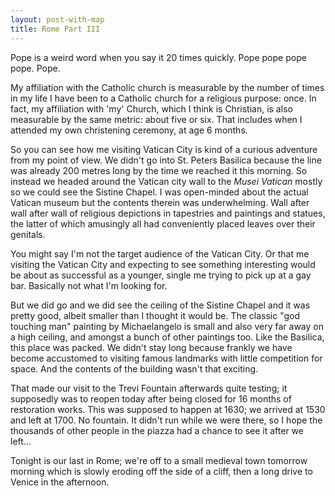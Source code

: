 ```yaml
---
layout: post-with-map
title: Rome Part III
---
```


Pope is a weird word when you say it 20 times quickly. Pope pope pope pope. Pope.

My affiliation with the Catholic church is measurable by the number of times in my life I have been to a Catholic church for a religious purpose: once. In fact, my affiliation with 'my' Church, which I think is Christian, is also measurable by the same metric: about five or six. That includes when I attended my own christening ceremony, at age 6 months.

So you can see how me visiting Vatican City is kind of a curious adventure from my point of view. We didn't go into St. Peters Basilica because the line was already 200 metres long by the time we reached it this morning. So instead we headed around the Vatican city wall to the <em>Musei Vatican</em> mostly so we could see the Sistine Chapel. I was open-minded about the actual Vatican museum but the contents therein was underwhelming. Wall after wall after wall of religious depictions in tapestries and paintings and statues, the latter of which amusingly all had conveniently placed leaves over their genitals.

You might say I'm not the target audience of the Vatican City. Or that me visiting the Vatican City and expecting to see something interesting would be about as successful as a younger, single me trying to pick up at a gay bar. Basically not what I'm looking for.

But we did go and we did see the ceiling of the Sistine Chapel and it was pretty good, albeit smaller than I thought it would be. The classic "god touching man" painting by Michaelangelo is small and also very far away on a high ceiling, and amongst a bunch of other paintings too. Like the Basilica, this place was packed. We didn't stay long because frankly we have become accustomed to visiting famous landmarks with little competition for space. And the contents of the building wasn't that exciting.

That made our visit to the Trevi Fountain afterwards quite testing; it supposedly was to reopen today after being closed for 16 months of restoration works. This was supposed to happen at 1630; we arrived at 1530 and left at 1700. No fountain. It didn't run while we were there, so I hope the thousands of other people in the piazza had a chance to see it after we left...

Tonight is our last in Rome; we're off to a small medieval town tomorrow morning which is slowly eroding off the side of a cliff, then a long drive to Venice in the afternoon.